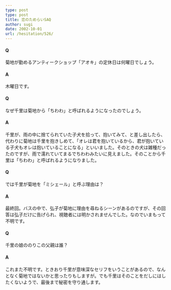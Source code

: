 ```yaml
---
type: post
type: post
title: 恋のためらいSAQ
author: sugi
date: 2002-10-01
url: /hesitation/526/
---
```

#### Q

菊地が勤めるアンティークショップ「アオキ」の定休日は何曜日でしょう。

#### A

木曜日です。

#### Q

なぜ千里は菊地から「ちわわ」と呼ばれるようになったのでしょう。

#### A

千里が、雨の中に捨てられていた子犬を拾って、抱いてみて、と差し出したら、代わりに菊地は千里を抱きしめて、「オレは君を抱いているから、君が抱いている子犬もオレは抱いていることになる」といいました。そのときの犬は雑種だったのですが、雨で濡れていてまるでちわわみたいに見えました。そのことから千里は「ちわわ」と呼ばれるようになりました。

#### Q

では千里が菊地を「ミシェール」と呼ぶ理由は？

#### A

最終回。バスの中で、弘子が菊地に理由を尋ねるシーンがあるのですが、その回答は弘子だけに告げられ、視聴者には明かされませんでした。なのでいまもって不明です。

#### Q

千里の娘ののりこの父親は誰？

#### A

これまた不明です。ときおり千里が意味深なセリフをいうことがあるので、なんとなく菊地ではないかと思ったりもしますが。でも千里はそのことをだしにはしたくないようで、最後まで秘密を守り通します。
